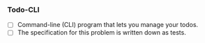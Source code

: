 ### Todo-CLI

- [ ] Command-line (CLI) program that lets you manage your todos. 
- [ ] The specification for this problem is written down as tests.
